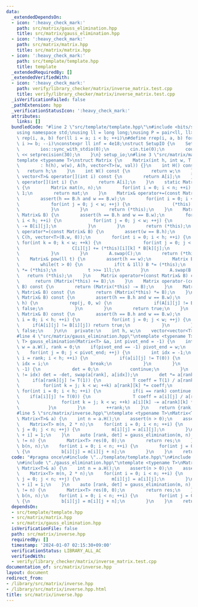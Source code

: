 ```yaml
---
data:
  _extendedDependsOn:
  - icon: ':heavy_check_mark:'
    path: src/matrix/gauss_elimination.hpp
    title: src/matrix/gauss_elimination.hpp
  - icon: ':heavy_check_mark:'
    path: src/matrix/matrix.hpp
    title: src/matrix/matrix.hpp
  - icon: ':heavy_check_mark:'
    path: src/template/template.hpp
    title: template
  _extendedRequiredBy: []
  _extendedVerifiedWith:
  - icon: ':heavy_check_mark:'
    path: verify/library_checker/matrix/inverse_matrix.test.cpp
    title: verify/library_checker/matrix/inverse_matrix.test.cpp
  _isVerificationFailed: false
  _pathExtension: hpp
  _verificationStatusIcon: ':heavy_check_mark:'
  attributes:
    links: []
  bundledCode: "#line 2 \"src/template/template.hpp\"\n#include <bits/stdc++.h>\n\
    using namespace std;\nusing ll = long long;\nusing P = pair<ll, ll>;\n#define\
    \ rep(i, a, b) for(ll i = a; i < b; ++i)\n#define rrep(i, a, b) for(ll i = a;\
    \ i >= b; --i)\nconstexpr ll inf = 4e18;\nstruct SetupIO {\n    SetupIO() {\n\
    \        ios::sync_with_stdio(0);\n        cin.tie(0);\n        cout << fixed\
    \ << setprecision(30);\n    }\n} setup_io;\n#line 3 \"src/matrix/matrix.hpp\"\n\
    template <typename T>\nstruct Matrix {\n    Matrix(int h, int w, T val = 0)\n\
    \        : h(h), w(w), A(h, vector<T>(w, val)) {}\n    int H() const {\n     \
    \   return h;\n    }\n    int W() const {\n        return w;\n    }\n    const\
    \ vector<T>& operator[](int i) const {\n        return A[i];\n    }\n    vector<T>&\
    \ operator[](int i) {\n        return A[i];\n    }\n    static Matrix I(int n)\
    \ {\n        Matrix mat(n, n);\n        for(int i = 0; i < n; ++i) mat[i][i] =\
    \ 1;\n        return mat;\n    }\n    Matrix& operator+=(const Matrix& B) {\n\
    \        assert(h == B.h and w == B.w);\n        for(int i = 0; i < h; ++i) {\n\
    \            for(int j = 0; j < w; ++j) {\n                (*this)[i][j] += B[i][j];\n\
    \            }\n        }\n        return (*this);\n    }\n    Matrix& operator-=(const\
    \ Matrix& B) {\n        assert(h == B.h and w == B.w);\n        for(int i = 0;\
    \ i < h; ++i) {\n            for(int j = 0; j < w; ++j) {\n                (*this)[i][j]\
    \ -= B[i][j];\n            }\n        }\n        return (*this);\n    }\n    Matrix&\
    \ operator*=(const Matrix& B) {\n        assert(w == B.h);\n        vector<vector<T>>\
    \ C(h, vector<T>(B.w, 0));\n        for(int i = 0; i < h; ++i) {\n           \
    \ for(int k = 0; k < w; ++k) {\n                for(int j = 0; j < B.w; ++j) {\n\
    \                    C[i][j] += (*this)[i][k] * B[k][j];\n                }\n\
    \            }\n        }\n        A.swap(C);\n        return (*this);\n    }\n\
    \    Matrix& pow(ll t) {\n        assert(h == w);\n        Matrix B = Matrix::I(h);\n\
    \        while(t > 0) {\n            if(t & 1ll) B *= (*this);\n            (*this)\
    \ *= (*this);\n            t >>= 1ll;\n        }\n        A.swap(B.A);\n     \
    \   return (*this);\n    }\n    Matrix operator+(const Matrix& B) const {\n  \
    \      return (Matrix(*this) += B);\n    }\n    Matrix operator-(const Matrix&\
    \ B) const {\n        return (Matrix(*this) -= B);\n    }\n    Matrix operator*(const\
    \ Matrix& B) const {\n        return (Matrix(*this) *= B);\n    }\n    bool operator==(const\
    \ Matrix& B) const {\n        assert(h == B.h and w == B.w);\n        rep(i, 0,\
    \ h) {\n            rep(j, 0, w) {\n                if(A[i][j] != B[i][j]) return\
    \ false;\n            }\n        }\n        return true;\n    }\n    bool operator!=(const\
    \ Matrix& B) const {\n        assert(h == B.h and w == B.w);\n        for(int\
    \ i = 0; i < h; ++i) {\n            for(int j = 0; j < w; ++j) {\n           \
    \     if(A[i][j] != B[i][j]) return true;\n            }\n        }\n        return\
    \ false;\n    }\n\n   private:\n    int h, w;\n    vector<vector<T>> A;\n};\n\
    #line 4 \"src/matrix/gauss_elimination.hpp\"\ntemplate <typename T>\npair<int,\
    \ T> gauss_elimination(Matrix<T> &a, int pivot_end = -1) {\n    int h = a.H(),\
    \ w = a.W(), rank = 0;\n    if(pivot_end == -1) pivot_end = w;\n    T det = 1;\n\
    \    for(int j = 0; j < pivot_end; ++j) {\n        int idx = -1;\n        for(int\
    \ i = rank; i < h; ++i) {\n            if(a[i][j] != T(0)) {\n               \
    \ idx = i;\n                break;\n            }\n        }\n        if(idx ==\
    \ -1) {\n            det = 0;\n            continue;\n        }\n        if(rank\
    \ != idx) det = -det, swap(a[rank], a[idx]);\n        det *= a[rank][j];\n   \
    \     if(a[rank][j] != T(1)) {\n            T coeff = T(1) / a[rank][j];\n   \
    \         for(int k = j; k < w; ++k) a[rank][k] *= coeff;\n        }\n       \
    \ for(int i = 0; i < h; ++i) {\n            if(i == rank) continue;\n        \
    \    if(a[i][j] != T(0)) {\n                T coeff = a[i][j] / a[rank][j];\n\
    \                for(int k = j; k < w; ++k) a[i][k] -= a[rank][k] * coeff;\n \
    \           }\n        }\n        ++rank;\n    }\n    return {rank, det};\n}\n\
    #line 5 \"src/matrix/inverse.hpp\"\ntemplate <typename T>\nMatrix<T> inverse(const\
    \ Matrix<T>& a) {\n    int n = a.H();\n    assert(n > 0);\n    assert(n == a.W());\n\
    \    Matrix<T> m(n, 2 * n);\n    for(int i = 0; i < n; ++i) {\n        for(int\
    \ j = 0; j < n; ++j) {\n            m[i][j] = a[i][j];\n        }\n        m[i][n\
    \ + i] = 1;\n    }\n    auto [rank, det] = gauss_elimination(m, n);\n    if(rank\
    \ != n) {\n        Matrix<T> res(0, 0);\n        return res;\n    }\n    Matrix<T>\
    \ b(n, n);\n    for(int i = 0; i < n; ++i) {\n        for(int j = 0; j < n; ++j)\
    \ {\n            b[i][j] = m[i][j + n];\n        }\n    }\n    return b;\n}\n"
  code: "#pragma once\n#include \"../template/template.hpp\"\n#include \"./matrix.hpp\"\
    \n#include \"./gauss_elimination.hpp\"\ntemplate <typename T>\nMatrix<T> inverse(const\
    \ Matrix<T>& a) {\n    int n = a.H();\n    assert(n > 0);\n    assert(n == a.W());\n\
    \    Matrix<T> m(n, 2 * n);\n    for(int i = 0; i < n; ++i) {\n        for(int\
    \ j = 0; j < n; ++j) {\n            m[i][j] = a[i][j];\n        }\n        m[i][n\
    \ + i] = 1;\n    }\n    auto [rank, det] = gauss_elimination(m, n);\n    if(rank\
    \ != n) {\n        Matrix<T> res(0, 0);\n        return res;\n    }\n    Matrix<T>\
    \ b(n, n);\n    for(int i = 0; i < n; ++i) {\n        for(int j = 0; j < n; ++j)\
    \ {\n            b[i][j] = m[i][j + n];\n        }\n    }\n    return b;\n}"
  dependsOn:
  - src/template/template.hpp
  - src/matrix/matrix.hpp
  - src/matrix/gauss_elimination.hpp
  isVerificationFile: false
  path: src/matrix/inverse.hpp
  requiredBy: []
  timestamp: '2024-01-07 02:15:30+09:00'
  verificationStatus: LIBRARY_ALL_AC
  verifiedWith:
  - verify/library_checker/matrix/inverse_matrix.test.cpp
documentation_of: src/matrix/inverse.hpp
layout: document
redirect_from:
- /library/src/matrix/inverse.hpp
- /library/src/matrix/inverse.hpp.html
title: src/matrix/inverse.hpp
---
```

